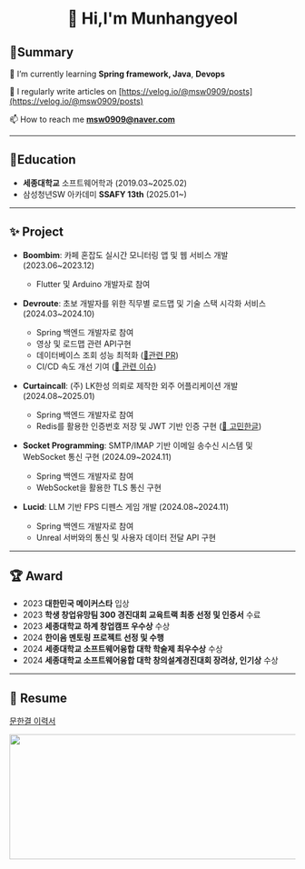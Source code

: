 
<h1 align="center">👋 Hi,I'm Munhangyeol</h1>

## 🤚Summary 

🌱 I’m currently learning **Spring framework, Java**, **Devops**

📝 I regularly write articles on [https://velog.io/@msw0909/posts](https://velog.io/@msw0909/posts)

 📫 How to reach me  **msw0909@naver.com**

----


##  🧐Education 
- **세종대학교** 소프트웨어학과 (2019.03~2025.02)
- 삼성청년SW 아카데미 **SSAFY 13th** (2025.01~)
----

## ✨ Project

- **Boombim**: 카페 혼잡도 실시간 모니터링 앱 및 웹 서비스 개발 (2023.06~2023.12)  
  - Flutter 및 Arduino 개발자로 참여  

- **Devroute**: 초보 개발자를 위한 직무별 로드맵 및 기술 스택 시각화 서비스 (2024.03~2024.10)  
  - Spring 백엔드 개발자로 참여  
  - 영상 및 로드맵 관련 API구현
  - 데이터베이스 조회 성능 최적화 ([🔗관련 PR](https://github.com/ICT-Dev-Route/Dev-Route-BE/pull/138))
  - CI/CD 속도 개선 기여 ([🔗 관련 이슈](https://github.com/ICT-Dev-Route/Dev-Route-BE/issues/125))

- **Curtaincall**: (주) LK한성 의뢰로 제작한 외주 어플리케이션 개발 (2024.08~2025.01)  
  - Spring 백엔드 개발자로 참여  
  - Redis를 활용한 인증번호 저장 및 JWT 기반 인증 구현  ([🔗 고민한글](https://velog.io/@msw0909/jwtspring-security%EB%A5%BC-%ED%99%9C%EC%9A%A9%ED%95%9C-%EC%82%AC%EC%9A%A9%EC%9E%90-%EC%9D%B8%EC%A6%9D-%EC%B2%98%EB%A6%AC))

- **Socket Programming**: SMTP/IMAP 기반 이메일 송수신 시스템 및 WebSocket 통신 구현 (2024.09~2024.11)  
  - Spring 백엔드 개발자로 참여  
  - WebSocket을 활용한 TLS 통신 구현  

- **Lucid**: LLM 기반 FPS 디펜스 게임 개발 (2024.08~2024.11)  
  - Spring 백엔드 개발자로 참여  
  - Unreal 서버와의 통신 및 사용자 데이터 전달 API 구현  

---

## 🏆 Award

- 2023 **대한민국 메이커스타** 입상
- 2023 **학생 창업유망팀 300 경진대회 교육트랙 최종 선정 및 인증서** 수료  
- 2023 **세종대학교 하계 창업캠프 우수상** 수상  
- 2024 **한이음 멘토링 프로젝트 선정 및 수행**  
- 2024 **세종대학교 소프트웨어융합 대학 학술제 최우수상** 수상  
- 2024 **세종대학교 소프트웨어융합 대학 창의설계경진대회 장려상, 인기상** 수상  



----

 ## 📄 Resume
 
 [문한결 이력서](https://mousy-operation-6b9.notion.site/26d0582020944a6eafc30766428b3e6b)

<p align="left">
</p>

 


<a href="https://github.com/devxb/gitanimals">
  <img
    src="https://render.gitanimals.org/lines/Munhangyeol?pet-id=641540816308768536"
    width="600"
    height="220"
  />
</a>






